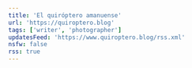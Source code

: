 ```yaml
---
title: 'El quiróptero amanuense'
url: 'https://quiroptero.blog'
tags: ['writer', 'photographer']
updatesFeed: 'https://www.quiroptero.blog/rss.xml'
nsfw: false
rss: true
---
```

